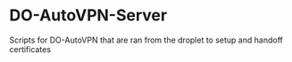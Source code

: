 # DO-AutoVPN-Server
Scripts for DO-AutoVPN that are ran from the droplet to setup and handoff certificates
